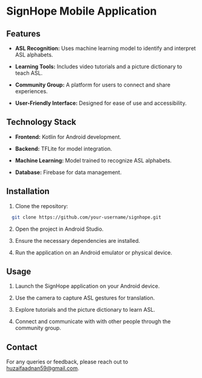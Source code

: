 # SignHope Mobile Application

## Features

- **ASL Recognition:** Uses machine learning model to identify and interpret ASL alphabets.

- **Learning Tools:** Includes video tutorials and a picture dictionary to teach ASL.

- **Community Group:** A platform for users to connect and share experiences.

- **User-Friendly Interface:** Designed for ease of use and accessibility.

## Technology Stack

- **Frontend:** Kotlin for Android development.

- **Backend:** TFLite for model integration.

- **Machine Learning:** Model trained to recognize ASL alphabets.

- **Database:** Firebase for data management.

## Installation

1. Clone the repository:

```bash
  git clone https://github.com/your-username/signhope.git
```
2. Open the project in Android Studio.

3. Ensure the necessary dependencies are installed.

4. Run the application on an Android emulator or physical device.

## Usage

1. Launch the SignHope application on your Android device.

2. Use the camera to capture ASL gestures for translation.

3. Explore tutorials and the picture dictionary to learn ASL.

4. Connect and communicate with with other people through the community group.

## Contact

For any queries or feedback, please reach out to huzaifaadnan59@gmail.com.
